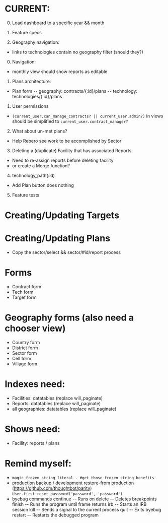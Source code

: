 # CURRENT:
0. Load dashboard to a specific year && month

0. Feature specs

0. Geography navigation:
- links to technologies contain no geography filter (should they?)

0. Navigation:
- monthly view should show reports as editable

1. Plans architecture:
- Plan form
-- geography: contracts/{:id}/plans
-- technology: technologies/{:id}/plans

1. User permissions
- `(current_user.can_manage_contracts? || current_user.admin?)` in views should be simplified to `current_user.contract_manager?`

2. What about un-met plans?
- Help Rebero see work to be accomplished by Sector

3. Deleting a (duplicate) Facility that has associated Reports:
- Need to re-assign reports before deleting facility
- or create a Merge function?

4. technology_path(:id)
- Add Plan button does nothing

5. Feature tests

# Creating/Updating Targets

# Creating/Updating Plans
* Copy the sector/select && sector/#id/report process

# Forms
- Contract form
- Tech form
- Target form


# Geography forms (also need a chooser view)
- Country form
- District form
- Sector form
- Cell form
- Village form

# Indexes need:
- Facilities: datatables (replace will_paginate)
- Reports: datatables (replace will_paginate)
- all geographies: datatables (replace will_paginate)

# Shows need:
- Facility: reports / plans

# Remind myself:
* `magic_frozen_string_literal . #get those frozen string benefits`
* production backup / development restore-from production (https://github.com/thoughtbot/parity)
  `User.first.reset_password('password', 'password')`
* byebug commands
    continue   -- Runs on
    delete     -- Deletes breakpoints
    finish     -- Runs the program until frame returns
    irb        -- Starts an IRB session
    kill       -- Sends a signal to the current process
    quit       -- Exits byebug
    restart    -- Restarts the debugged program

